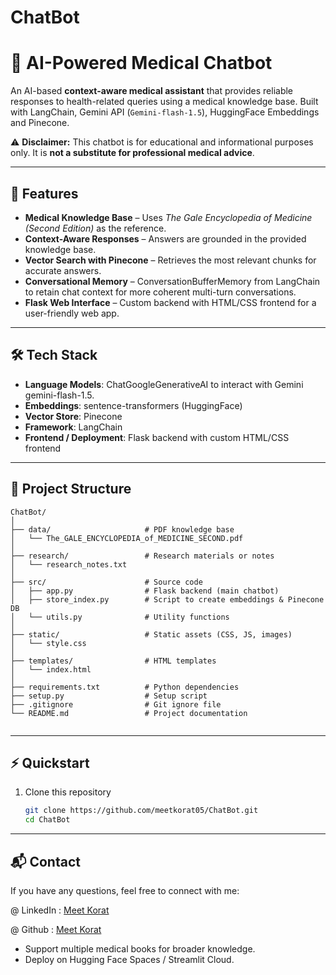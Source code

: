 # ChatBot

# 🏥 AI-Powered Medical Chatbot  

An AI-based **context-aware medical assistant** that provides reliable responses to health-related queries using a medical knowledge base. Built with LangChain, Gemini API (`Gemini-flash-1.5`), HuggingFace Embeddings and Pinecone.  

⚠️ **Disclaimer:** This chatbot is for educational and informational purposes only. It is **not a substitute for professional medical advice**.  

---

## 🚀 Features  
- **Medical Knowledge Base** – Uses *The Gale Encyclopedia of Medicine (Second Edition)* as the reference.  
- **Context-Aware Responses** – Answers are grounded in the provided knowledge base.  
- **Vector Search with Pinecone** – Retrieves the most relevant chunks for accurate answers.
- **Conversational Memory** – ConversationBufferMemory from LangChain to retain chat context for more coherent multi-turn conversations. 
- **Flask Web Interface** – Custom backend with HTML/CSS frontend for a user-friendly web app.  


---

## 🛠️ Tech Stack  
- **Language Models**: ChatGoogleGenerativeAI to interact with Gemini gemini-flash-1.5.
- **Embeddings**: sentence-transformers (HuggingFace)  
- **Vector Store**: Pinecone 
- **Framework**: LangChain  
- **Frontend / Deployment**: Flask backend with custom HTML/CSS frontend   

---

## 📂 Project Structure  
```
ChatBot/
│
├── data/                     # PDF knowledge base
│   └── The_GALE_ENCYCLOPEDIA_of_MEDICINE_SECOND.pdf
│
├── research/                 # Research materials or notes
│   └── research_notes.txt
│
├── src/                      # Source code
│   ├── app.py                # Flask backend (main chatbot)
│   ├── store_index.py        # Script to create embeddings & Pinecone DB
│   └── utils.py              # Utility functions
│
├── static/                   # Static assets (CSS, JS, images)
│   └── style.css
│
├── templates/                # HTML templates
│   └── index.html
│
├── requirements.txt          # Python dependencies
├── setup.py                  # Setup script
├── .gitignore                # Git ignore file
└── README.md                 # Project documentation


```
---

## ⚡ Quickstart  

1. Clone this repository  
   ```bash
   git clone https://github.com/meetkorat05/ChatBot.git
   cd ChatBot

---

## 📬 Contact

If you have any questions, feel free to connect with me:

@ LinkedIn : [Meet Korat](https://www.linkedin.com/in/meet-korat-4353a7284/)

@ Github : [Meet Korat](https://github.com/meetkorat05)
- Support multiple medical books for broader knowledge.  
- Deploy on Hugging Face Spaces / Streamlit Cloud.  
